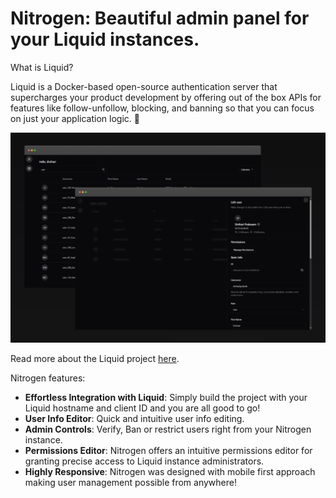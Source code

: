 # Nitrogen: Beautiful admin panel for your Liquid instances.

What is Liquid?

Liquid is a Docker-based open-source authentication server that supercharges your product development by offering out of the box APIs for features like follow-unfollow, blocking, and banning so that you can focus on just your application logic. 🚀

![Nitrogen Admin Panel](images/banner.png)

Read more about the Liquid project [here](https://github.com/shrihari-prakash/liquid).

Nitrogen features:

- **Effortless Integration with Liquid**: Simply build the project with your Liquid hostname and client ID and you are all good to go!
- **User Info Editor**: Quick and intuitive user info editing.
- **Admin Controls**: Verify, Ban or restrict users right from your Nitrogen instance.
- **Permissions Editor**: Nitrogen offers an intuitive permissions editor for granting precise access to Liquid instance administrators.
- **Highly Responsive**: Nitrogen was designed with mobile first approach making user management possible from anywhere!
